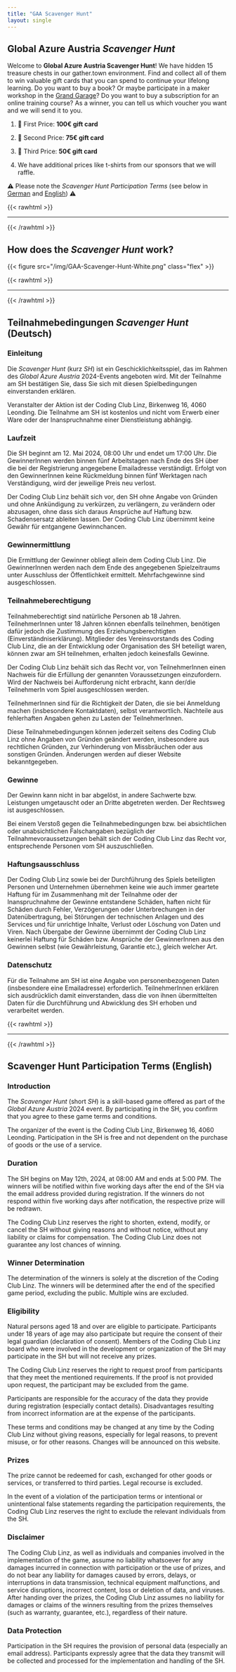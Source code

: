 ```yaml
---
title: "GAA Scavenger Hunt"
layout: single
---
```


## Global Azure Austria *Scavenger Hunt*

Welcome to **Global Azure Austria Scavenger Hunt**! We have hidden 15 treasure chests in our gather.town environment. Find and collect all of them to win valuable gift cards that you can spend to continue your lifelong learning. Do you want to buy a book? Or maybe participate in a maker workshop in the [Grand Garage](https://grandgarage.eu)? Do you want to buy a subscription for an online training course? As a winner, you can tell us which voucher you want and we will send it to you.

1. 🥇 First Price: **100€ gift card**

2. 🥈 Second Price: **75€ gift card**

3. 🥉 Third Price: **50€ gift card**

4. We have additional prices like t-shirts from our sponsors that we will raffle.

⚠️ Please note the *Scavenger Hunt Participation Terms* (see below in [German](#teilnahmebedingungen-scavenger-hunt-deutsch) and [English](#scavenger-hunt-participation-terms-english)) ⚠️


{{< rawhtml >}}
<hr/>
{{< /rawhtml >}}

## How does the *Scavenger Hunt* work?

{{< figure src="/img/GAA-Scavenger-Hunt-White.png" class="flex" >}}

{{< rawhtml >}}
<hr/>
{{< /rawhtml >}}

## Teilnahmebedingungen *Scavenger Hunt* (Deutsch)

### Einleitung

Die *Scavenger Hunt* (kurz *SH*) ist ein Geschicklichkeitsspiel, das im Rahmen des *Global Azure Austria* 2024-Events angeboten wird. Mit der Teilnahme am SH bestätigen Sie, dass Sie sich mit diesen Spielbedingungen einverstanden erklären.

Veranstalter der Aktion ist der Coding Club Linz, Birkenweg 16, 4060 Leonding. Die Teilnahme am SH ist kostenlos und nicht vom Erwerb einer Ware oder der Inanspruchnahme einer Dienstleistung abhängig.

### Laufzeit

Die SH beginnt am 12. Mai 2024, 08:00 Uhr und endet um 17:00 Uhr. Die GewinnerInnen werden binnen fünf Arbeitstagen nach Ende des SH über die bei der Registrierung angegebene Emailadresse verständigt. Erfolgt von den GewinnerInnen keine Rückmeldung binnen fünf Werktagen nach Verständigung, wird der jeweilige Preis neu verlost.

Der Coding Club Linz behält sich vor, den SH ohne Angabe von Gründen und ohne Ankündigung zu verkürzen, zu verlängern, zu verändern oder abzusagen, ohne dass sich daraus Ansprüche auf Haftung bzw. Schadensersatz ableiten lassen. Der Coding Club Linz übernimmt keine Gewähr für entgangene Gewinnchancen.

### Gewinnermittlung

Die Ermittlung der Gewinner obliegt allein dem Coding Club Linz. Die GewinnerInnen werden nach dem Ende des angegebenen Spielzeitraums unter Ausschluss der Öffentlichkeit ermittelt. Mehrfachgewinne sind ausgeschlossen.

### Teilnahmeberechtigung

Teilnahmeberechtigt sind natürliche Personen ab 18 Jahren. TeilnehmerInnen unter 18 Jahren können ebenfalls teilnehmen, benötigen dafür jedoch die Zustimmung des Erziehungsberechtigten (Einverständniserklärung). Mitglieder des Vereinsvorstands des Coding Club Linz, die an der Entwicklung oder Organisation des SH beteiligt waren, können zwar am SH teilnehmen, erhalten jedoch keinesfalls Gewinne.

Der Coding Club Linz behält sich das Recht vor, von TeilnehmerInnen einen Nachweis für die Erfüllung der genannten Voraussetzungen einzufordern. Wird der Nachweis bei Aufforderung nicht erbracht, kann der/die TeilnehmerIn vom Spiel ausgeschlossen werden.

TeilnehmerInnen sind für die Richtigkeit der Daten, die sie bei Anmeldung machen (insbesondere Kontaktdaten), selbst verantwortlich. Nachteile aus fehlerhaften Angaben gehen zu Lasten der TeilnehmerInnen.

Diese Teilnahmebedingungen können jederzeit seitens des Coding Club Linz ohne Angaben von Gründen geändert werden, insbesondere aus rechtlichen Gründen, zur Verhinderung von Missbräuchen oder aus sonstigen Gründen. Änderungen werden auf dieser Website bekanntgegeben.

### Gewinne

Der Gewinn kann nicht in bar abgelöst, in andere Sachwerte bzw. Leistungen umgetauscht oder an Dritte abgetreten werden. Der Rechtsweg ist ausgeschlossen.

Bei einem Verstoß gegen die Teilnahmebedingungen bzw. bei absichtlichen oder unabsichtlichen Falschangaben bezüglich der Teilnahmevoraussetzungen behält sich der Coding Club Linz das Recht vor, entsprechende Personen vom SH auszuschließen.

### Haftungsausschluss

Der Coding Club Linz sowie bei der Durchführung des Spiels beteiligten Personen und Unternehmen übernehmen keine wie auch immer geartete Haftung für im Zusammenhang mit der Teilnahme oder der Inanspruchnahme der Gewinne entstandene Schäden, haften nicht für Schäden durch Fehler, Verzögerungen oder Unterbrechungen in der Datenübertragung, bei Störungen der technischen Anlagen und des Services und für unrichtige Inhalte, Verlust oder Löschung von Daten und Viren. Nach Übergabe der Gewinne übernimmt der Coding Club Linz keinerlei Haftung für Schäden bzw. Ansprüche der GewinnerInnen aus den Gewinnen selbst (wie Gewährleistung, Garantie etc.), gleich welcher Art.

### Datenschutz

Für die Teilnahme am SH ist eine Angabe von personenbezogenen Daten (insbesondere eine Emailadresse) erforderlich. TeilnehmerInnen erklären sich ausdrücklich damit einverstanden, dass die von ihnen übermittelten Daten für die Durchführung und Abwicklung des SH erhoben und verarbeitet werden.

{{< rawhtml >}}
<hr/>
{{< /rawhtml >}}

## Scavenger Hunt Participation Terms (English)

### Introduction

The *Scavenger Hunt* (short *SH*) is a skill-based game offered as part of the *Global Azure Austria* 2024 event. By participating in the SH, you confirm that you agree to these game terms and conditions.

The organizer of the event is the Coding Club Linz, Birkenweg 16, 4060 Leonding. Participation in the SH is free and not dependent on the purchase of goods or the use of a service.

### Duration

The SH begins on May 12th, 2024, at 08:00 AM and ends at 5:00 PM. The winners will be notified within five working days after the end of the SH via the email address provided during registration. If the winners do not respond within five working days after notification, the respective prize will be redrawn.

The Coding Club Linz reserves the right to shorten, extend, modify, or cancel the SH without giving reasons and without notice, without any liability or claims for compensation. The Coding Club Linz does not guarantee any lost chances of winning.

### Winner Determination

The determination of the winners is solely at the discretion of the Coding Club Linz. The winners will be determined after the end of the specified game period, excluding the public. Multiple wins are excluded.

### Eligibility

Natural persons aged 18 and over are eligible to participate. Participants under 18 years of age may also participate but require the consent of their legal guardian (declaration of consent). Members of the Coding Club Linz board who were involved in the development or organization of the SH may participate in the SH but will not receive any prizes.

The Coding Club Linz reserves the right to request proof from participants that they meet the mentioned requirements. If the proof is not provided upon request, the participant may be excluded from the game.

Participants are responsible for the accuracy of the data they provide during registration (especially contact details). Disadvantages resulting from incorrect information are at the expense of the participants.

These terms and conditions may be changed at any time by the Coding Club Linz without giving reasons, especially for legal reasons, to prevent misuse, or for other reasons. Changes will be announced on this website.

### Prizes

The prize cannot be redeemed for cash, exchanged for other goods or services, or transferred to third parties. Legal recourse is excluded.

In the event of a violation of the participation terms or intentional or unintentional false statements regarding the participation requirements, the Coding Club Linz reserves the right to exclude the relevant individuals from the SH.

### Disclaimer

The Coding Club Linz, as well as individuals and companies involved in the implementation of the game, assume no liability whatsoever for any damages incurred in connection with participation or the use of prizes, and do not bear any liability for damages caused by errors, delays, or interruptions in data transmission, technical equipment malfunctions, and service disruptions, incorrect content, loss or deletion of data, and viruses. After handing over the prizes, the Coding Club Linz assumes no liability for damages or claims of the winners resulting from the prizes themselves (such as warranty, guarantee, etc.), regardless of their nature.

### Data Protection

Participation in the SH requires the provision of personal data (especially an email address). Participants expressly agree that the data they transmit will be collected and processed for the implementation and handling of the SH.
